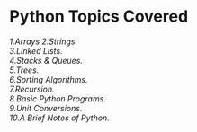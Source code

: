 # Python Topics Covered
<i>
1.Arrays
2.Strings.<br>
3.Linked Lists.<br>
4.Stacks & Queues.<br>
5.Trees.<br>
6.Sorting Algorithms.<br>
7.Recursion.<br>
8.Basic Python Programs.<br>
9.Unit Conversions.<br>
10.A Brief Notes of Python.</i>


